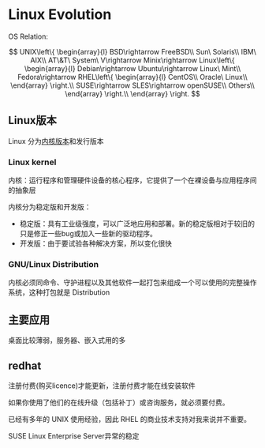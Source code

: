 # Linux Evolution

OS Relation:

$$
UNIX\left\{ \begin{array}{l}
	BSD\rightarrow FreeBSD\\
	Sun\ Solaris\\
	IBM\ AIX\\
	AT\&T\ System\ V\rightarrow Minix\rightarrow Linux\left\{ \begin{array}{l}
	Debian\rightarrow Ubuntu\rightarrow Linux\ Mint\\
	Fedora\rightarrow RHEL\left\{ \begin{array}{l}
	CentOS\\
	Oracle\ Linux\\
\end{array} \right.\\
	SUSE\rightarrow SLES\rightarrow openSUSE\\
	Others\\
\end{array} \right.\\
\end{array} \right. 
$$


## Linux版本

Linux 分为[内核版本](https://www.kernel.org/)和发行版本

### Linux kernel

内核：运行程序和管理硬件设备的核心程序，它提供了一个在裸设备与应用程序间的抽象层

内核分为稳定版和开发版：

- 稳定版：具有工业级强度，可以广泛地应用和部署。新的稳定版相对于较旧的只是修正一些bug或加入一些新的驱动程序。
- 开发版：由于要试验各种解决方案，所以变化很快

### GNU/Linux Distribution

内核必须同命令、守护进程以及其他软件一起打包来组成一个可以使用的完整操作系统，这种打包就是 Distribution

## 主要应用

桌面比较薄弱，服务器、嵌入式用的多

## redhat

注册付费(购买licence)才能更新，注册付费才能在线安装软件

如果你使用了他们的在线升级（包括补丁）或咨询服务，就必须要付费。

已经有多年的 UNIX 使用经验，因此 RHEL 的商业技术支持对我来说并不重要。

SUSE Linux Enterprise Server异常的稳定